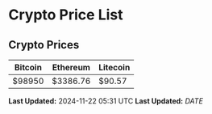 # Crypto Price List

## Crypto Prices
| Bitcoin | Ethereum | Litecoin |
| ------- | -------- | -------- |
| $98950 | $3386.76 | $90.57 |
**Last Updated:** 2024-11-22 05:31 UTC
**Last Updated:** $DATE$
